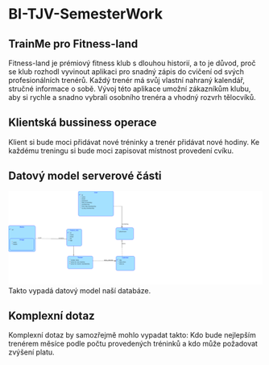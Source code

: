 # BI-TJV-SemesterWork


## TrainMe pro Fitness-land
Fitness-land je prémiový fitness klub s dlouhou historií, a to je důvod, proč se klub rozhodl vyvinout aplikaci pro snadný zápis do cvičení od svých profesionálních trenérů. Každý trenér má svůj vlastní nahraný kalendář, stručné informace o sobě. Vývoj této aplikace umožní zákazníkům klubu, aby si rychle a snadno vybrali osobního trenéra a vhodný rozvrh tělocvíků. 
## Klientská bussiness operace 
Klient si bude moci přidávat nové tréninky a trenér přidávat nové hodiny. Ke každému treningu si bude moci zapisovat místnost provedení cvíku. 

## Datový model serverové části 
<img src="diagram_1_.png" style="background-color: white"/> 
Takto vypadá datový model naší databáze.

## Komplexní dotaz 
Komplexní dotaz by samozřejmě mohlo vypadat takto: Kdo bude nejlepším trenérem měsíce podle počtu provedených tréninků a kdo může požadovat zvýšení platu.
